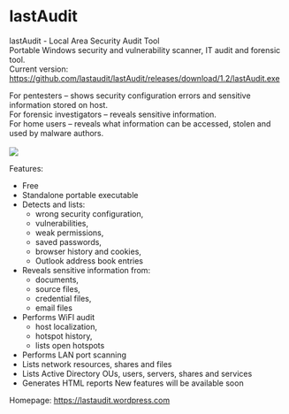 # lastAudit
lastAudit - Local Area Security Audit Tool<br>
Portable Windows security and vulnerability scanner, IT audit and forensic tool.
<br>
Current version:<br>
https://github.com/lastaudit/lastAudit/releases/download/1.2/lastAudit.exe<br>

For pentesters – shows security configuration errors and sensitive information stored on host.<br>
For forensic investigators – reveals sensitive information.<br>
For home users – reveals what information can be accessed, stolen and used by malware authors.<br>
<br>
<img src="https://raw.githubusercontent.com/lastaudit/lastaudit.github.io/master/screenshot.png">
<br>

Features:
- Free
- Standalone portable executable
- Detects and lists:
     - wrong security configuration,
     - vulnerabilities,
     - weak permissions,
     - saved passwords,
     - browser history and cookies,
     - Outlook address book entries
- Reveals sensitive information from: 
     - documents, 
     - source files, 
     - credential files, 
     - email files
- Performs WiFI audit
     - host localization, 
     - hotspot history,
     - lists open hotspots
- Performs LAN port scanning
- Lists network resources, shares and files
- Lists Active Directory OUs, users, servers, shares and services
- Generates HTML reports
New features will be available soon


Homepage: https://lastaudit.wordpress.com
